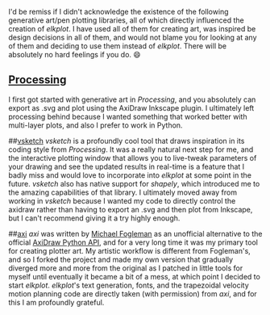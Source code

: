 I'd be remiss if I didn't acknowledge the existence of the following generative art/pen plotting libraries, all of which directly influenced the creation of _elkplot_. I have used all of them for creating art, was inspired be design decisions in all of them, and would not blame you for looking at any of them and deciding to use them instead of _elkplot_. There will be absolutely no hard feelings if you do. 😄

## [Processing](https://processing.org)
I first got started with generative art in _Processing_, and you absolutely can export as .svg and plot using the AxiDraw Inkscape plugin. I ultimately left processing behind because I wanted something that worked better with multi-layer plots, and also I prefer to work in Python.

##[vsketch](https://github.com/abey79/vsketch)
_vsketch_ is a profoundly cool tool that draws inspiration in its coding style from _Processing_. It was a really natural next step for me, and the interactive plotting window that allows you to live-tweak parameters of your drawing and see the updated results in real-time is a feature that I badly miss and would love to incorporate into _elkplot_ at some point in the future. _vsketch_ also has native support for _shapely_, which introduced me to the amazing capabilities of that library. I ultimately moved away from working in _vsketch_ because I wanted my code to directly control the axidraw rather than having to export an .svg and then plot from Inkscape, but I can't recommend giving it a try highly enough.

##[axi](https://github.com/fogleman/axi)
_axi_ was written by [Michael Fogleman](https://www.michaelfogleman.com) as an unofficial alternative to the official [AxiDraw Python API](https://axidraw.com/doc/py_api/#introduction), and for a very long time it was my primary tool for creating plotter art. My artistic workflow is different from Fogleman's, and so I forked the project and made my own version that gradually diverged more and more from the original as I patched in little tools for myself until eventually it became a bit of a mess, at which point I decided to start _elkplot_. _elkplot_'s text generation, fonts, and the trapezoidal velocity motion planning code are directly taken (with permission) from _axi_, and for this I am profoundly grateful.

